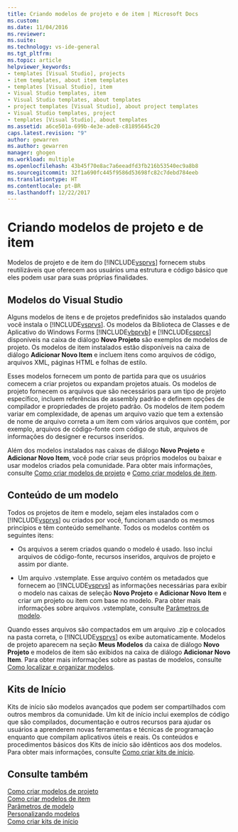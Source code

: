 ```yaml
---
title: Criando modelos de projeto e de item | Microsoft Docs
ms.custom: 
ms.date: 11/04/2016
ms.reviewer: 
ms.suite: 
ms.technology: vs-ide-general
ms.tgt_pltfrm: 
ms.topic: article
helpviewer_keywords:
- templates [Visual Studio], projects
- item templates, about item templates
- templates [Visual Studio], item
- Visual Studio templates, item
- Visual Studio templates, about templates
- project templates [Visual Studio], about project templates
- Visual Studio templates, project
- templates [Visual Studio], about templates
ms.assetid: a6ce501a-699b-4e3e-ade8-c81895645c20
caps.latest.revision: "9"
author: gewarren
ms.author: gewarren
manager: ghogen
ms.workload: multiple
ms.openlocfilehash: 43b45f70e8ac7a6eeadfd3fb216b53540ec9a8b8
ms.sourcegitcommit: 32f1a690fc445f9586d53698fc82c7debd784eeb
ms.translationtype: HT
ms.contentlocale: pt-BR
ms.lasthandoff: 12/22/2017
---
```

# <a name="creating-project-and-item-templates"></a>Criando modelos de projeto e de item
Modelos de projeto e de item do [!INCLUDE[vsprvs](../code-quality/includes/vsprvs_md.md)] fornecem stubs reutilizáveis que oferecem aos usuários uma estrutura e código básico que eles podem usar para suas próprias finalidades.  
  
## <a name="visual-studio-templates"></a>Modelos do Visual Studio  
 Alguns modelos de itens e de projetos predefinidos são instalados quando você instala o [!INCLUDE[vsprvs](../code-quality/includes/vsprvs_md.md)]. Os modelos da Biblioteca de Classes e de Aplicativo do Windows Forms [!INCLUDE[vbprvb](../code-quality/includes/vbprvb_md.md)] e [!INCLUDE[csprcs](../data-tools/includes/csprcs_md.md)] disponíveis na caixa de diálogo **Novo Projeto** são exemplos de modelos de projeto. Os modelos de item instalados estão disponíveis na caixa de diálogo **Adicionar Novo Item** e incluem itens como arquivos de código, arquivos XML, páginas HTML e folhas de estilo.  
  
 Esses modelos fornecem um ponto de partida para que os usuários comecem a criar projetos ou expandam projetos atuais. Os modelos de projeto fornecem os arquivos que são necessários para um tipo de projeto específico, incluem referências de assembly padrão e definem opções de compilador e propriedades de projeto padrão. Os modelos de item podem variar em complexidade, de apenas um arquivo vazio que tem a extensão de nome de arquivo correta a um item com vários arquivos que contém, por exemplo, arquivos de código-fonte com código de stub, arquivos de informações do designer e recursos inseridos.  
  
 Além dos modelos instalados nas caixas de diálogo **Novo Projeto** e **Adicionar Novo Item**, você pode criar seus próprios modelos ou baixar e usar modelos criados pela comunidade. Para obter mais informações, consulte [Como criar modelos de projeto](../ide/how-to-create-project-templates.md) e [Como criar modelos de item](../ide/how-to-create-item-templates.md).  
  
## <a name="contents-of-a-template"></a>Conteúdo de um modelo  
 Todos os projetos de item e modelo, sejam eles instalados com o [!INCLUDE[vsprvs](../code-quality/includes/vsprvs_md.md)] ou criados por você, funcionam usando os mesmos princípios e têm conteúdo semelhante. Todos os modelos contêm os seguintes itens:  
  
-   Os arquivos a serem criados quando o modelo é usado. Isso inclui arquivos de código-fonte, recursos inseridos, arquivos de projeto e assim por diante.  
  
-   Um arquivo .vstemplate. Esse arquivo contém os metadados que fornecem ao [!INCLUDE[vsprvs](../code-quality/includes/vsprvs_md.md)] as informações necessárias para exibir o modelo nas caixas de seleção **Novo Projeto** e **Adicionar Novo Item** e criar um projeto ou item com base no modelo. Para obter mais informações sobre arquivos .vstemplate, consulte [Parâmetros de modelo](../ide/template-parameters.md).  
  
 Quando esses arquivos são compactados em um arquivo .zip e colocados na pasta correta, o [!INCLUDE[vsprvs](../code-quality/includes/vsprvs_md.md)] os exibe automaticamente. Modelos de projeto aparecem na seção **Meus Modelos** da caixa de diálogo **Novo Projeto** e modelos de item são exibidos na caixa de diálogo **Adicionar Novo Item**. Para obter mais informações sobre as pastas de modelos, consulte [Como localizar e organizar modelos](../ide/how-to-locate-and-organize-project-and-item-templates.md).  
  
## <a name="starter-kits"></a>Kits de Início  
 Kits de início são modelos avançados que podem ser compartilhados com outros membros da comunidade. Um kit de início inclui exemplos de código que são compilados, documentação e outros recursos para ajudar os usuários a aprenderem novas ferramentas e técnicas de programação enquanto que compilam aplicativos úteis e reais. Os conteúdos e procedimentos básicos dos Kits de início são idênticos aos dos modelos. Para obter mais informações, consulte [Como criar kits de início](../ide/how-to-create-starter-kits.md).  
  
## <a name="see-also"></a>Consulte também  
 [Como criar modelos de projeto](../ide/how-to-create-project-templates.md)   
 [Como criar modelos de item](../ide/how-to-create-item-templates.md)   
 [Parâmetros de modelo](../ide/template-parameters.md)   
 [Personalizando modelos](../ide/customizing-project-and-item-templates.md)   
 [Como criar kits de início](../ide/how-to-create-starter-kits.md)